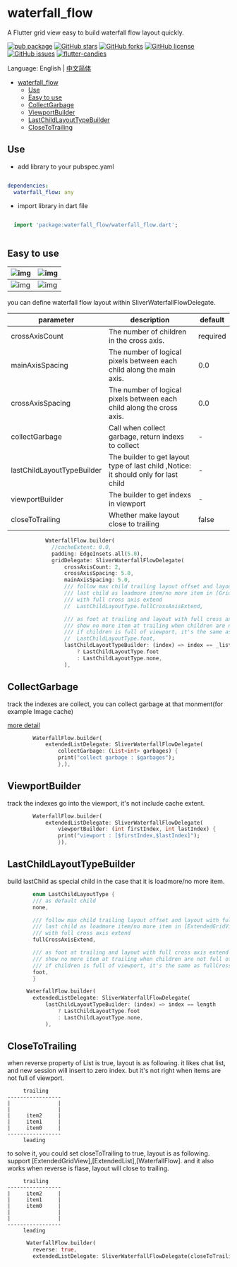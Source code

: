 # waterfall_flow

A Flutter grid view easy to build waterfall flow layout quickly.

[![pub package](https://img.shields.io/pub/v/waterfall_flow.svg)](https://pub.dartlang.org/packages/waterfall_flow) [![GitHub stars](https://img.shields.io/github/stars/fluttercandies/waterfall_flow)](https://github.com/fluttercandies/waterfall_flow/stargazers) [![GitHub forks](https://img.shields.io/github/forks/fluttercandies/waterfall_flow)](https://github.com/fluttercandies/waterfall_flow/network)  [![GitHub license](https://img.shields.io/github/license/fluttercandies/waterfall_flow)](https://github.com/fluttercandies/waterfall_flow/blob/master/LICENSE)  [![GitHub issues](https://img.shields.io/github/issues/fluttercandies/waterfall_flow)](https://github.com/fluttercandies/waterfall_flow/issues) <a target="_blank" href="https://jq.qq.com/?_wv=1027&k=5bcc0gy"><img border="0" src="https://pub.idqqimg.com/wpa/images/group.png" alt="flutter-candies" title="flutter-candies"></a>

Language: English | [中文简体](README-ZH.md)

- [waterfall_flow](#waterfallflow)
  - [Use](#use)
  - [Easy to use](#easy-to-use)
  - [CollectGarbage](#collectgarbage)
  - [ViewportBuilder](#viewportbuilder)
  - [LastChildLayoutTypeBuilder](#lastchildlayouttypebuilder)
  - [CloseToTrailing](#closetotrailing)

## Use

* add library to your pubspec.yaml
  
```yaml

dependencies:
  waterfall_flow: any

```  
* import library in dart file
  
```dart

  import 'package:waterfall_flow/waterfall_flow.dart';
  
```


## Easy to use

| ![img](https://github.com/fluttercandies/flutter_candies/tree/master/gif/waterfall_flow/random_sized.gif) | ![img](https://github.com/fluttercandies/flutter_candies/tree/master/gif/waterfall_flow/custom_scrollView.gif) |
| --------------------------------------------------------------------------------------------------------- | -------------------------------------------------------------------------------------------------------------- |
| ![img](https://github.com/fluttercandies/flutter_candies/tree/master/gif/waterfall_flow/known_sized.gif)  | ![img](https://github.com/fluttercandies/flutter_candies/tree/master/gif/waterfall_flow/variable_sized.gif)    |

you can define waterfall flow layout within SliverWaterfallFlowDelegate.

| parameter                  | description                                                                         | default  |
| -------------------------- | ----------------------------------------------------------------------------------- | -------- |
| crossAxisCount             | The number of children in the cross axis.                                           | required |
| mainAxisSpacing            | The number of logical pixels between each child along the main axis.                | 0.0      |
| crossAxisSpacing           | The number of logical pixels between each child along the cross axis.               | 0.0      |
| collectGarbage             | Call when collect garbage, return indexs to collect                                 | -        |
| lastChildLayoutTypeBuilder | The builder to get layout type of last child ,Notice: it should only for last child | -        |
| viewportBuilder            | The builder to get indexs in viewport                                               | -        |
| closeToTrailing            | Whether make layout close to trailing                                               | false    |

```dart
            WaterfallFlow.builder(
              //cacheExtent: 0.0,
              padding: EdgeInsets.all(5.0),
              gridDelegate: SliverWaterfallFlowDelegate(
                  crossAxisCount: 2,
                  crossAxisSpacing: 5.0,
                  mainAxisSpacing: 5.0,
                  /// follow max child trailing layout offset and layout with full cross axis extend
                  /// last child as loadmore item/no more item in [GridView] and [WaterfallFlow]
                  /// with full cross axis extend
                  //  LastChildLayoutType.fullCrossAxisExtend,

                  /// as foot at trailing and layout with full cross axis extend
                  /// show no more item at trailing when children are not full of viewport
                  /// if children is full of viewport, it's the same as fullCrossAxisExtend
                  //  LastChildLayoutType.foot,
                  lastChildLayoutTypeBuilder: (index) => index == _list.length
                      ? LastChildLayoutType.foot
                      : LastChildLayoutType.none,
                  ),

```

## CollectGarbage

track the indexes are collect, you can collect garbage at that monment(for example Image cache)

[more detail](https://github.com/fluttercandies/extended_image/blob/e1577bc4d0b57c725110a9d886703b98a72772b5/example/lib/pages/photo_view_demo.dart#L91)

```dart
        WaterfallFlow.builder(
            extendedListDelegate: SliverWaterfallFlowDelegate(
                collectGarbage: (List<int> garbages) {
                print("collect garbage : $garbages");
                },),
```

## ViewportBuilder

track the indexes go into the viewport, it's not include cache extent.

```dart
        WaterfallFlow.builder(
            extendedListDelegate: SliverWaterfallFlowDelegate(
                viewportBuilder: (int firstIndex, int lastIndex) {
                print("viewport : [$firstIndex,$lastIndex]");
                }),
```

## LastChildLayoutTypeBuilder

build lastChild as special child in the case that it is loadmore/no more item.

```dart
        enum LastChildLayoutType {
        /// as default child
        none,

        /// follow max child trailing layout offset and layout with full cross axis extend
        /// last child as loadmore item/no more item in [ExtendedGridView] and [WaterfallFlow]
        /// with full cross axis extend
        fullCrossAxisExtend,

        /// as foot at trailing and layout with full cross axis extend
        /// show no more item at trailing when children are not full of viewport
        /// if children is full of viewport, it's the same as fullCrossAxisExtend
        foot,
        }

      WaterfallFlow.builder(
        extendedListDelegate: SliverWaterfallFlowDelegate(
            lastChildLayoutTypeBuilder: (index) => index == length
                ? LastChildLayoutType.foot
                : LastChildLayoutType.none,
            ),
```

## CloseToTrailing

when reverse property of List is true, layout is as following.
it likes chat list, and new session will insert to zero index.
but it's not right when items are not full of viewport.

```
     trailing
-----------------
|               |
|               |
|     item2     |
|     item1     |
|     item0     |
-----------------
     leading
```     

to solve it, you could set closeToTrailing to true, layout is as following.
support [ExtendedGridView],[ExtendedList],[WaterfallFlow].
and it also works when reverse is flase, layout will close to trailing.

```
     trailing
-----------------
|     item2     |
|     item1     |
|     item0     |
|               |
|               |
-----------------
     leading
```     

```dart
      WaterfallFlow.builder(
        reverse: true,
        extendedListDelegate: SliverWaterfallFlowDelegate(closeToTrailing: true),
```